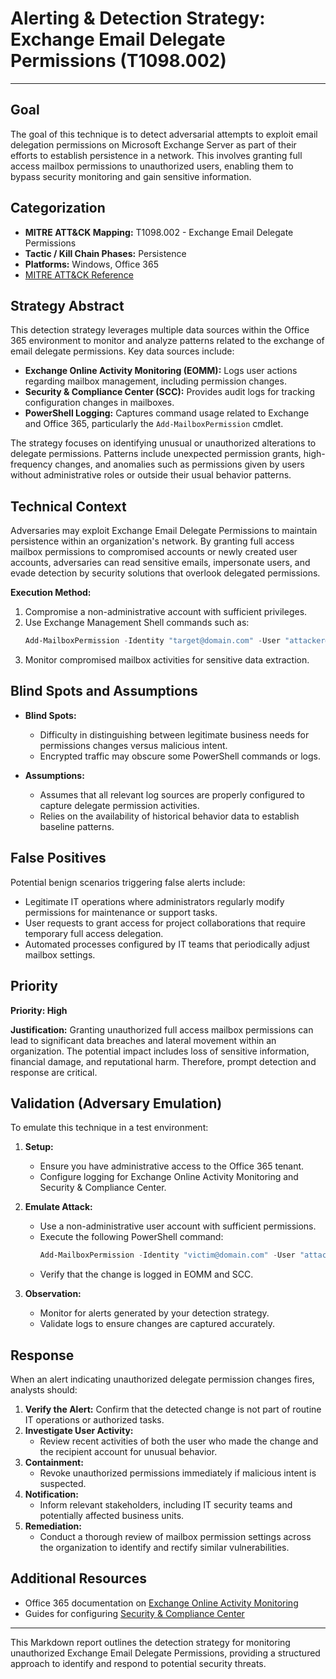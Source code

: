 # Alerting & Detection Strategy: Exchange Email Delegate Permissions (T1098.002)

---

## Goal
The goal of this technique is to detect adversarial attempts to exploit email delegation permissions on Microsoft Exchange Server as part of their efforts to establish persistence in a network. This involves granting full access mailbox permissions to unauthorized users, enabling them to bypass security monitoring and gain sensitive information.

## Categorization

- **MITRE ATT&CK Mapping:** T1098.002 - Exchange Email Delegate Permissions
- **Tactic / Kill Chain Phases:** Persistence
- **Platforms:** Windows, Office 365
- [MITRE ATT&CK Reference](https://attack.mitre.org/techniques/T1098/002)

## Strategy Abstract
This detection strategy leverages multiple data sources within the Office 365 environment to monitor and analyze patterns related to the exchange of email delegate permissions. Key data sources include:

- **Exchange Online Activity Monitoring (EOMM):** Logs user actions regarding mailbox management, including permission changes.
- **Security & Compliance Center (SCC):** Provides audit logs for tracking configuration changes in mailboxes.
- **PowerShell Logging:** Captures command usage related to Exchange and Office 365, particularly the `Add-MailboxPermission` cmdlet.

The strategy focuses on identifying unusual or unauthorized alterations to delegate permissions. Patterns include unexpected permission grants, high-frequency changes, and anomalies such as permissions given by users without administrative roles or outside their usual behavior patterns.

## Technical Context
Adversaries may exploit Exchange Email Delegate Permissions to maintain persistence within an organization's network. By granting full access mailbox permissions to compromised accounts or newly created user accounts, adversaries can read sensitive emails, impersonate users, and evade detection by security solutions that overlook delegated permissions.

**Execution Method:**
1. Compromise a non-administrative account with sufficient privileges.
2. Use Exchange Management Shell commands such as:
   ```powershell
   Add-MailboxPermission -Identity "target@domain.com" -User "attacker@domain.com" -AccessRights FullAccess -InheritanceType All
   ```
3. Monitor compromised mailbox activities for sensitive data extraction.

## Blind Spots and Assumptions
- **Blind Spots:**
  - Difficulty in distinguishing between legitimate business needs for permissions changes versus malicious intent.
  - Encrypted traffic may obscure some PowerShell commands or logs.
  
- **Assumptions:**
  - Assumes that all relevant log sources are properly configured to capture delegate permission activities.
  - Relies on the availability of historical behavior data to establish baseline patterns.

## False Positives
Potential benign scenarios triggering false alerts include:
- Legitimate IT operations where administrators regularly modify permissions for maintenance or support tasks.
- User requests to grant access for project collaborations that require temporary full access delegation.
- Automated processes configured by IT teams that periodically adjust mailbox settings.

## Priority
**Priority: High**

**Justification:** 
Granting unauthorized full access mailbox permissions can lead to significant data breaches and lateral movement within an organization. The potential impact includes loss of sensitive information, financial damage, and reputational harm. Therefore, prompt detection and response are critical.

## Validation (Adversary Emulation)
To emulate this technique in a test environment:

1. **Setup:**
   - Ensure you have administrative access to the Office 365 tenant.
   - Configure logging for Exchange Online Activity Monitoring and Security & Compliance Center.

2. **Emulate Attack:**
   - Use a non-administrative user account with sufficient permissions.
   - Execute the following PowerShell command:
     ```powershell
     Add-MailboxPermission -Identity "victim@domain.com" -User "attacker@domain.com" -AccessRights FullAccess -InheritanceType All
     ```
   - Verify that the change is logged in EOMM and SCC.

3. **Observation:**
   - Monitor for alerts generated by your detection strategy.
   - Validate logs to ensure changes are captured accurately.

## Response
When an alert indicating unauthorized delegate permission changes fires, analysts should:

1. **Verify the Alert:** Confirm that the detected change is not part of routine IT operations or authorized tasks.
2. **Investigate User Activity:**
   - Review recent activities of both the user who made the change and the recipient account for unusual behavior.
3. **Containment:**
   - Revoke unauthorized permissions immediately if malicious intent is suspected.
4. **Notification:**
   - Inform relevant stakeholders, including IT security teams and potentially affected business units.
5. **Remediation:**
   - Conduct a thorough review of mailbox permission settings across the organization to identify and rectify similar vulnerabilities.

## Additional Resources
- Office 365 documentation on [Exchange Online Activity Monitoring](https://docs.microsoft.com/en-us/microsoft-365/compliance/office-365-audit-log-investigation?view=o365-worldwide)
- Guides for configuring [Security & Compliance Center](https://docs.microsoft.com/en-us/microsoft-365/compliance/set-up-your-security-and-compliance-center?view=o365-worldwide)

---

This Markdown report outlines the detection strategy for monitoring unauthorized Exchange Email Delegate Permissions, providing a structured approach to identify and respond to potential security threats.